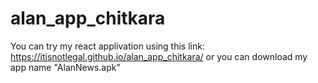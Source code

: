 # alan_app_chitkara
You can try my react applivation using this link: https://itisnotlegal.github.io/alan_app_chitkara/
or
you can download my app name "AlanNews.apk"

